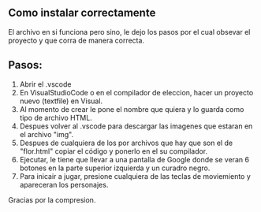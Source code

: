 ## Como instalar correctamente ##

El archivo en si funciona pero sino, le dejo los pasos por el cual obsevar el proyecto y que corra de manera correcta.

## Pasos: ##
1. Abrir el .vscode
2. En VisualStudioCode o en el compilador de eleccion, hacer un proyecto nuevo (textfile) en Visual.
3. Al momento de crear le pone el nombre que quiera y lo guarda como tipo de archivo HTML.
4. Despues volver al .vscode para descargar las imagenes que estaran en el archivo "img".
5. Despues de cualquiera de los por archivos que hay que son el de "flor.html" copiar el código y ponerlo en el su compilador.
6. Ejecutar, le tiene que llevar a una pantalla de Google donde se veran 6 botones en la parte superior izquierda y un curadro negro.
7. Para inicair a jugar, presione cualquiera de las teclas de moviemiento y apareceran los personajes.

Gracias por la compresion. 

